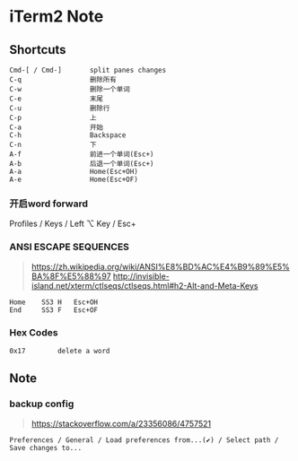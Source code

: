 iTerm2 Note
===========

Shortcuts
---------

    Cmd-[ / Cmd-]       split panes changes
    C-q                 删除所有
    C-w                 删除一个单词
    C-e                 末尾
    C-u                 删除行
    C-p                 上
    C-a                 开始
    C-h                 Backspace
    C-n                 下
    A-f                 前进一个单词(Esc+)
    A-b                 后退一个单词(Esc+)
    A-a                 Home(Esc+OH)
    A-e                 Home(Esc+OF)

### 开启word forward

Profiles / Keys / Left ⌥ Key / Esc+

### ANSI ESCAPE SEQUENCES

> <https://zh.wikipedia.org/wiki/ANSI%E8%BD%AC%E4%B9%89%E5%BA%8F%E5%88%97>
> <http://invisible-island.net/xterm/ctlseqs/ctlseqs.html#h2-Alt-and-Meta-Keys>

    Home    SS3 H   Esc+OH
    End     SS3 F   Esc+OF

### Hex Codes

    0x17        delete a word

Note
----

### backup config

> <https://stackoverflow.com/a/23356086/4757521>

    Preferences / General / Load preferences from...(✔) / Select path / Save changes to...